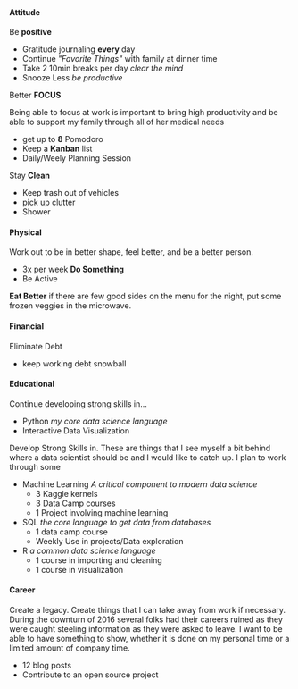 <style>@import url("https://goo.gl/RrPQm5")</style>
<br>

#### Attitude

Be **positive**

* Gratitude journaling **every** day
* Continue _"Favorite Things"_ with family at dinner time
* Take 2 10min breaks per day _clear the mind_
* Snooze Less _be productive_


Better **FOCUS**

Being able to focus at work is important to bring high productivity and be able to support my family through all of her medical needs

* get up to **8** Pomodoro
* Keep a **Kanban** list
* Daily/Weely Planning Session

Stay **Clean**

* Keep trash out of vehicles
* pick up clutter
* Shower


#### Physical

Work out to be in better shape, feel better, and be a better person.

* 3x per week **Do Something**
* Be Active

**Eat Better** if there are few good sides on the menu for the night, put some frozen veggies in the microwave.

#### Financial

Eliminate Debt

* keep working debt snowball

#### Educational

Continue developing strong skills in...

* Python _my core data science language_
* Interactive Data Visualization

Develop Strong Skills in.  These are things that I see myself a bit behind where a data scientist should be and I would like to catch up.  I plan to work through some 

* Machine Learning _A critical component to modern data science_
    * 3 Kaggle kernels
    * 3 Data Camp courses
    * 1 Project involving machine learning
* SQL _the core language to get data from databases_
    * 1 data camp course
    * Weekly Use in projects/Data exploration
* R _a common data science language_
    * 1 course in importing and cleaning
    * 1 course in visualization

#### Career

Create a legacy.  Create things that I can take away from work if necessary.  During the downturn of 2016 several folks had their careers ruined as they were caught steeling information as they were asked to leave.  I want to be able to have something to show, whether it is done on my personal time or a limited amount of company time.

* 12 blog posts
* Contribute to an open source project
